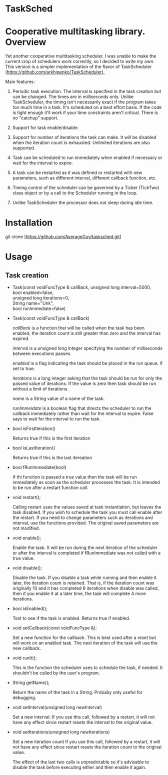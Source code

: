 # TaskSched
Cooperative multitasking library.
Overview
========

Yet another cooperative multitasking scheduler. I was unable to make the
current crop of schedulers work correctly, so I decided to write my own.
This version is a simpler implementation of the flavor of TaskScheduler
(<https://github.com/arkhipenko/TaskScheduler>[).]()

Main features:

1.  Periodic task execution. The interval is specified in the task
    creation but can be changed. The times are in milliseconds only.
    Unlike TaskScheduler, the timing isn't necessarily exact if the
    program takes too much time in a task. It's scheduled on a best
    effort basis. If the code is tight enough it'll work if your time
    constraints aren't critical. There is no "catchup" support.

2.  Support for task enable/disable.

3.  Support for number of iterations the task can make. It will be
    disabled when the iteration count is exhausted. Unlimited iterations
    are also supported.

4.  Task can be scheduled to run immediately when enabled if necessary
    or wait for the interval to expire.

5.  A task can be restarted as it was defined or restarted with new
    parameters, such as different interval, different callback function,
    etc.

6.  Timing control of the scheduler can be governed by a Ticker
    (TickTwo) class object or by a call to the Scheduler running in the
    loop.

7.  Unlike TaskScheduler the processor does not sleep during idle time.

Installation 
============

git clone
[https://github.com/AverageGuy/tasksched.git]

Usage
=====

Task creation
-------------

-   Task(const voidFuncType & callBack, unsigned long interval=5000,\
    bool enabled=false,\
    unsigned long iterations=0,\
    String name=\"Unk\",\
    bool runImmediate=false)

-   Task(const voidFuncType & callBack)

    _callBack_ is a function that will be called when the task
    has been enabled, the iteration count is still greater than zero and
    the interval has expired.

    _interval_ is a unsigned long integer specifying the number of
    milliseconds between executions passes.

    _enabled_ is a flag indicating the task should be placed in the run
    queue, if set to true.

    _iterations_ is a long integer asking that the task should be run for
    only the passed value of iterations. If the value is zero then task
    should be run without a limit of iterations.

    _name_ is a String value of a name of the task.

    _runImmeidate_ is a boolean flag that directs the scheduler to run the
    callback immediately rather than wait for the interval to expire.
    False says to wait for the interval to run the task.

-   bool isFirstIteration()

    Returns true if this is the first iteration

-   bool isLastIteration()
  
    Returns true if this is the last itereation

-   bool fRunImmediate(bool)
   
    If thi function is passed a true value then the task will be run immediately as soon
    as the scheduler processes the task. It is intended to be run after
    a restart function call.

-   void restart();

    Calling restart uses the values saved at task instantiation, but
    leaves the task disabled. If you wish to schedule the task you must
    call enable after the restart. If you need to change parameters such
    as iterations and interval, use the functions provided. The original
    saved parameters are not modified.

-   void enable();

    Enable the task. It will be run during the next iteration of the
    scheduler or after the interval is completed if fRunImmediate was
    not called with a true value.

-   void disable();

    Disable the task. If you disable a task while running and then
    enable it later, the iteration count is retained. That is, if the
    iteration count was originally 10 and it has completed 6 iterations
    when disable was called, then if you enable it at a later time, the
    task will complete 4 more iterations.

-   bool isEnabled();

    Test to see if the task is enabled. Returns true if enabled.

-   void setCallback(const voidFuncType &);

    Set a new function for the callback. This is best used after a reset
    but will work on an enabled task. The next iteration of the task
    will use the new callback.

-   void runIt();

    This is the function the scheduler uses to schedule the task, if
    needed. It shouldn't be called by the user's program.

-   String getName();

    Return the name of the task in a String.  Probaby only useful for debugging.

-   void setInterval(unsigned long newInterval)

    Set a new interval.  If you use this call, followed by a restart, it will not have any effect since restart resets the interval to the original value.

-   void setIterations(unsigned long newIterations)

    Set a new iteration count  If you use this call, followed by a restart, it will not have any effect since restart resets the iteration count to the original value.

    The effect of the last two calls is unpredictable so it's advisable to disable the task before executing either and then enable it again.
 
